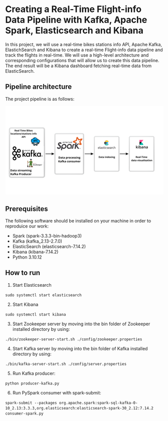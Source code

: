 # Creating a Real-Time Flight-info Data Pipeline with Kafka, Apache Spark, Elasticsearch and Kibana

In this project, we will use a real-time bikes stations info API, Apache Kafka, ElastichSearch and Kibana to create a real-time Flight-info data pipeline and track the flights in real-time. We will use a high-level architecture and
corresponding configurations that will allow us to create this data pipeline. The end result will be a Kibana dashboard fetching real-time data from ElasticSearch.


## Pipeline architecture
The project pipeline is as follows:

![Pipeline architecture](https://github.com/yasminemasmoudi/Real-Time-Bikes-Availability-Data-Pipeline/blob/master/archi.png)

## Prerequisites
The following software should be installed on your machine in order to reproduice our work:

- Spark (spark-3.3.3-bin-hadoop3)
- Kafka (kafka_2.13-2.7.0)
- ElasticSearch (elasticsearch-7.14.2)
- Kibana (kibana-7.14.2)
- Python 3.10.12

## How to run
1. Start Elasticsearch

`sudo systemctl start elasticsearch` 

2. Start Kibana

`sudo systemctl start kibana` 

3. Start Zookeeper server by moving into the bin folder of Zookeeper installed directory by using:

`./bin/zookeeper-server-start.sh ./config/zookeeper.properties`

4. Start Kafka server by moving into the bin folder of Kafka installed directory by using:

`./bin/kafka-server-start.sh ./config/server.properties`

5. Run Kafka producer:

`python producer-kafka.py`

6. Run PySpark consumer with spark-submit:

`spark-submit --packages org.apache.spark:spark-sql-kafka-0-10_2.13:3.3.3,org.elasticsearch:elasticsearch-spark-30_2.12:7.14.2 consumer-spark.py`












